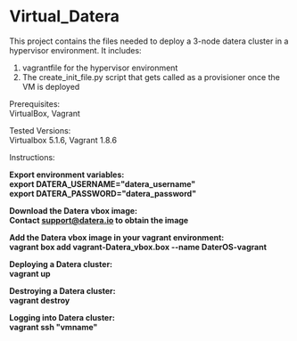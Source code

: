 # Virtual_Datera

This project contains the files needed to deploy a 3-node datera cluster in a hypervisor environment. It includes:<br />

1) vagrantfile for the hypervisor environment<br />
2) The create_init_file.py script that gets called as a provisioner once the VM is deployed<br />

Prerequisites:<br />
VirtualBox, Vagrant

Tested Versions:<br />
Virtualbox 5.1.6, Vagrant 1.8.6<br />

Instructions:<b />

Export environment variables:<br />
export DATERA_USERNAME="datera_username"<br />
export DATERA_PASSWORD="datera_password"

Download the Datera vbox image:<br />
Contact support@datera.io to obtain the image

Add the Datera vbox image in your vagrant environment:<br />
vagrant box add vagrant-Datera_vbox.box --name DaterOS-vagrant<br />

Deploying a Datera cluster:<br />
vagrant up

Destroying a Datera cluster:<br />
vagrant destroy

Logging into Datera cluster:<br />
vagrant ssh "vmname"
